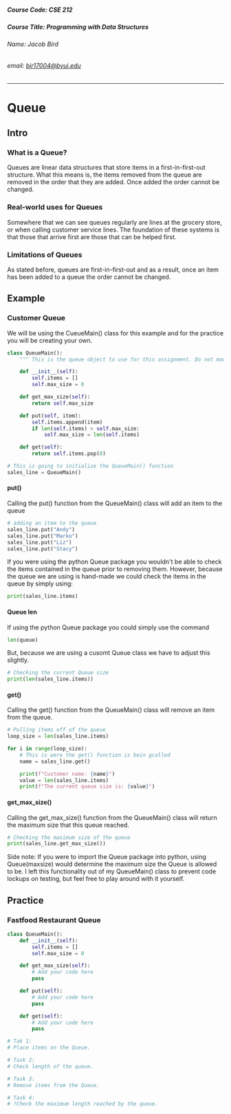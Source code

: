 ##### Course Code: CSE 212
##### Course Title: Programming with Data Structures
###### Name: Jacob Bird
###### email: bir17004@byui.edu
*****************************************************

# Queue

## Intro

### What is a Queue?
Queues are linear data structures that store items in a first-in-first-out structure. What this means is, the items removed from the queue are removed in the order that they are added. Once added the order cannot be changed.

### Real-world uses for Queues
Somewhere that we can see queues regularly are lines at the grocery store, or when calling customer service lines. The foundation of these systems is that those that arrive first are those that can be helped first. 

### Limitations of Queues
As stated before, queues are first-in-first-out and as a result, once an item has been added to a queue the order cannot be changed.

## Example
### Customer Queue
We will be using the CueueMain() class for this example and for the practice you will be creating your own.

```python
class QueueMain():
    """ This is the queue object to use for this assignment. Do not modify!! """

    def __init__(self):
        self.items = []
        self.max_size = 0

    def get_max_size(self):
        return self.max_size

    def put(self, item):
        self.items.append(item)
        if len(self.items) > self.max_size:
            self.max_size = len(self.items)

    def get(self):
        return self.items.pop(0)

# This is going to initialize the QueueMain() function
sales_line = QueueMain()
```

#### put()
Calling the put() function from the QueueMain() class will add an item to the queue
```python
# adding an item to the queue
sales_line.put("Andy")
sales_line.put("Marko")
sales_line.put("Liz")
sales_line.put("Stacy")
```
If you were using the python Queue package you wouldn't be able to check the items contained in the queue prior to removing them. However, because the queue we are using is hand-made we could check the items in the queue by simply using:
```python
print(sales_line.items)
```
#### Queue len
If using the python Queue package you could simply use the command
```python
len(queue)
```
But, because we are using a cusomt Queue class we have to adjust this slightly.
```python
# Checking the current Queue size
print(len(sales_line.items))

```

#### get()
Calling the get() function from the QueueMain() class will remove an item from the queue.
```python
# Pulling items off of the queue
loop_size = len(sales_line.items)

for i in range(loop_size):
    # This is were the get() function is bein gcalled
    name = sales_line.get()

    print(f"Customer name: {name}")
    value = len(sales_line.items)
    print(f"The current queue size is: {value}")
```

#### get_max_size()
Calling the get_max_size() function from the QueueMain() class will return the maximum size that this queue reached.
```python
# Checking the maximum size of the queue
print(sales_line.get_max_size())
```
Side note: If you were to import the Queue package into python, using Queue(maxsize) would determine the maximum size the Queue is allowed to be. I left this functionality out of my QueueMain() class to prevent code lockups on testing, but feel free to play around with it yourself.

## Practice
### Fastfood Restaurant Queue
```python
class QueueMain():
    def __init__(self):
        self.items = []
        self.max_size = 0

    def get_max_size(self):
        # Add your code here
        pass

    def put(self):
        # Add your code here
        pass

    def get(self):
        # Add your code here
        pass
```
```python
# Tak 1:
# Place items on the Queue.

```
```python
# Task 2:
# Check length of the queue.

```
```python
# Task 3:
# Remove items from the Queue.

```
```python
# Task 4:
# ?Check the maximum length reached by the queue.

```
